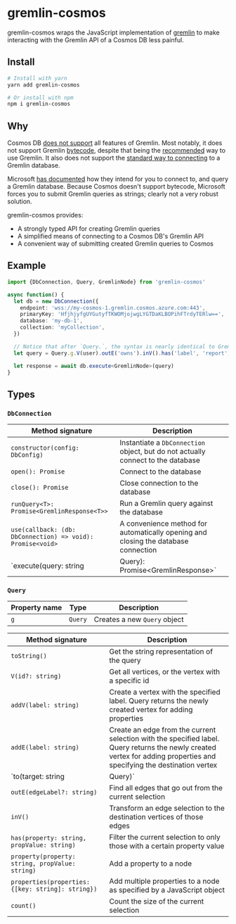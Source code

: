 # gremlin-cosmos

gremlin-cosmos wraps the JavaScript implementation of [gremlin](https://www.npmjs.com/package/gremlin) to make interacting with the Gremlin API of a Cosmos DB less painful.

## Install

```bash
# Install with yarn
yarn add gremlin-cosmos

# Or install with npm
npm i gremlin-cosmos
```

## Why

Cosmos DB [does not support](https://docs.microsoft.com/en-us/azure/cosmos-db/gremlin-compatibility#unsupported-features) all features of Gremlin. Most notably, it does not support Gremlin [bytecode](https://tinkerpop.apache.org/docs/current/tutorials/gremlin-language-variants), despite that being the [recommended](http://tinkerpop.apache.org/docs/current/reference/#_submitting_scripts_4) way to use Gremlin. It also does not support the [standard way to connecting](http://tinkerpop.apache.org/docs/current/reference/#_connecting_4) to a Gremlin database.

Microsoft [has documented](https://docs.microsoft.com/en-us/samples/azure-samples/azure-cosmos-db-graph-nodejs-getting-started/developing-nodejs-gremlin) how they intend for you to connect to, and query a Gremlin database. Because Cosmos doesn't support bytecode, Microsoft forces you to submit Gremlin queries as strings; clearly not a very robust solution.

gremlin-cosmos provides:

- A strongly typed API for creating Gremlin queries
- A simplified means of connecting to a Cosmos DB's Gremlin API
- A convenient way of submitting created Gremlin queries to Cosmos

## Example

```ts
import {DbConnection, Query, GremlinNode} from 'gremlin-cosmos'

async function() {
  let db = new DbConnection({
    endpoint: 'wss://my-cosmos-1.gremlin.cosmos.azure.com:443',
    primaryKey: 'HfjhjyfgUYGutyfTKWOMjojwgLYGTDaKLBOPihFTrdyTERlw==',
    database: 'my-db-1',
    collection: 'myCollection',
  })

  // Notice that after `Query.`, the syntax is nearly identical to Gremlin bytecode
  let query = Query.g.V(user).outE('owns').inV().has('label', 'report')

  let response = await db.execute<GremlinNode>(query)
}
```

## Types

### `DbConnection`

| Method signature                                                 | Description                                                                        |
| ---------------------------------------------------------------- | ---------------------------------------------------------------------------------- |
| `constructor(config: DbConfig)`                                  | Instantiate a `DbConnection` object, but do not actually connect to the database   |
| `open(): Promise`                                                | Connect to the database                                                            |
| `close(): Promise`                                               | Close connection to the database                                                   |
| `runQuery<T>: Promise<GremlinResponse<T>>`                       | Run a Gremlin query against the database                                           |
| `use(callback: (db: DbConnection) => void): Promise<void>`       | A convenience method for automatically opening and closing the database connection |
| `execute<T>(query: string | Query): Promise<GremlinResponse<T>>` | Opens the database, runs the specified query, then closes the database             |

### `Query`

| Property name | Type    | Description                  |
| ------------- | ------- | ---------------------------- |
| `g`           | `Query` | Creates a new `Query` object |

| Method signature                                  | Description                                                                                                                                                            |
| ------------------------------------------------- | ---------------------------------------------------------------------------------------------------------------------------------------------------------------------- |
| `toString()`                                      | Get the string representation of the query                                                                                                                             |
| `V(id?: string)`                                  | Get all vertices, or the vertex with a specific id                                                                                                                     |
| `addV(label: string)`                             | Create a vertex with the specified label. Query returns the newly created vertex for adding properties                                                                 |
| `addE(label: string)`                             | Create an edge from the current selection with the specified label. Query returns the newly created vertex for adding properties and specifying the destination vertex |
| `to(target: string | Query)`                      | Specify the destination vertex of an edge                                                                                                                              |
| `outE(edgeLabel?: string)`                        | Find all edges that go out from the current selection                                                                                                                  |
| `inV()`                                           | Transform an edge selection to the destination vertices of those edges                                                                                                 |
| `has(property: string, propValue: string)`        | Filter the current selection to only those with a certain property value                                                                                               |
| `property(property: string, propValue: string)`   | Add a property to a node                                                                                                                                               |
| `properties(properties: {[key: string]: string})` | Add multiple properties to a node as specified by a JavaScript object                                                                                                  |
| `count()`                                         | Count the size of the current selection                                                                                                                                |
